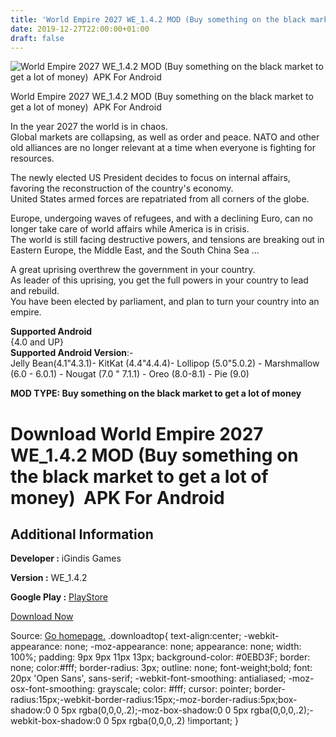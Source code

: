 ```yaml
---
title: 'World Empire 2027 WE_1.4.2 MOD (Buy something on the black market to get a lot of money)  APK For Android'
date: 2019-12-27T22:00:00+01:00
draft: false
---
```


![World Empire 2027 WE_1.4.2 MOD (Buy something on the black market to get a lot of money)  APK For Android](https://i0.wp.com/apkhome.net/wp-content/uploads/2019/11/World-Empire-2027-1.png "World Empire 2027 WE_1.4.2 MOD (Buy something on the black market to get a lot of money)  APK For Android")

  

World Empire 2027 WE\_1.4.2 MOD (Buy something on the black market to get a lot of money)  APK For Android

In the year 2027 the world is in chaos.  
Global markets are collapsing, as well as order and peace. NATO and other old alliances are no longer relevant at a time when everyone is fighting for resources.

The newly elected US President decides to focus on internal affairs, favoring the reconstruction of the country's economy.  
United States armed forces are repatriated from all corners of the globe.

Europe, undergoing waves of refugees, and with a declining Euro, can no longer take care of world affairs while America is in crisis.  
The world is still facing destructive powers, and tensions are breaking out in Eastern Europe, the Middle East, and the South China Sea ...

A great uprising overthrew the government in your country.  
As leader of this uprising, you get the full powers in your country to lead and rebuild.  
You have been elected by parliament, and plan to turn your country into an empire.

**Supported Android**  
{4.0 and UP}  
**Supported Android Version**:-  
Jelly Bean(4.1"4.3.1)- KitKat (4.4"4.4.4)- Lollipop (5.0"5.0.2) - Marshmallow (6.0 - 6.0.1) - Nougat (7.0 " 7.1.1) - Oreo (8.0-8.1) - Pie (9.0)

**MOD TYPE: Buy something on the black market to get a lot of money**

Download World Empire 2027 WE\_1.4.2 MOD (Buy something on the black market to get a lot of money)  APK For Android
====================================================================================================================

Additional Information
----------------------

**Developer :** iGindis Games

**Version :** WE\_1.4.2

**Google Play :** [PlayStore](https://play.google.com/store/apps/details?id=com.igindis.worldempire2027)

  

[Download Now](https://store4app.co/post/world-empire-2027-we-1-4-2-mod-buy-something-on-the-black-market-to-get-a-lot-of-money-apk-for-android_1574143982)

  
Source: [Go homepage.](https://store4app.co/post/world-empire-2027-we-1-4-2-mod-buy-something-on-the-black-market-to-get-a-lot-of-money-apk-for-android_1574143982) .downloadtop{ text-align:center; -webkit-appearance: none; -moz-appearance: none; appearance: none; width: 100%; padding: 9px 9px 11px 13px; background-color: #0EBD3F; border: none; color:#fff; border-radius: 3px; outline: none; font-weight;bold; font: 20px 'Open Sans', sans-serif; -webkit-font-smoothing: antialiased; -moz-osx-font-smoothing: grayscale; color: #fff; cursor: pointer; border-radius:15px;-webkit-border-radius:15px;-moz-border-radius:5px;box-shadow:0 0 5px rgba(0,0,0,.2);-moz-box-shadow:0 0 5px rgba(0,0,0,.2);-webkit-box-shadow:0 0 5px rgba(0,0,0,.2) !important; }